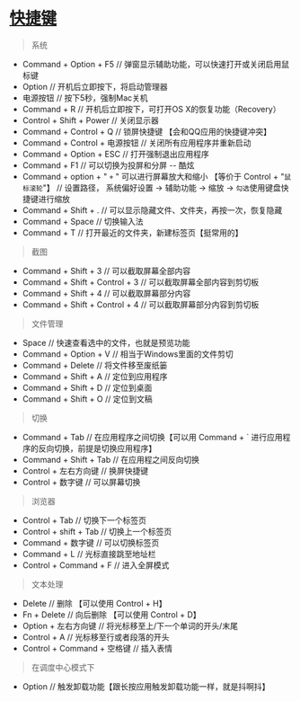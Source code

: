 [快捷键](https://support.apple.com/zh-cn/HT201236)
===

> 系统

- Command + Option + F5  // 弹窗显示辅助功能，可以快速打开或关闭启用鼠标键
- Option  // 开机后立即按下，将启动管理器
- 电源按钮  // 按下5秒，强制Mac关机
- Command + R  // 开机后立即按下，可打开OS X的恢复功能（Recovery）
- Control + Shift + Power  // 关闭显示器
- Command + Control + Q  // 锁屏快捷键 【会和QQ应用的快捷键冲突】
- Command + Control + 电源按钮  // 关闭所有应用程序并重新启动
- Command + Option + ESC  // 打开强制退出应用程序
- Command + F1  // 可以切换为投屏和分屏  -- 酷炫
- Command + option + " `+` " 可以进行屏幕放大和缩小 【等价于 Control + "`鼠标滚轮`"】 // 设置路径， 系统偏好设置 -> 辅助功能 -> 缩放 -> `勾选`使用键盘快捷键进行缩放
- Command + Shift + .  // 可以显示隐藏文件、文件夹，再按一次，恢复隐藏
- Command + Space  // 切换输入法
- Command + T  // 打开最近的文件夹，新建标签页【挺常用的】

> 截图

- Command + Shift + 3  // 可以截取屏幕全部内容
- Command + Shift + Control + 3  // 可以截取屏幕全部内容到剪切板
- Command + Shift + 4  // 可以截取屏幕部分内容
- Command + Shift + Control + 4  // 可以截取屏幕部分内容到剪切板

> 文件管理

- Space  // 快速查看选中的文件，也就是预览功能
- Command + Option + V  // 相当于Windows里面的文件剪切
- Command + Delete  // 将文件移至废纸篓
- Command + Shift + A // 定位到应用程序
- Command + Shift + D // 定位到桌面
- Command + Shift + O // 定位到文稿

> 切换

- Command + Tab  // 在应用程序之间切换【可以用 Command + ` 进行应用程序的反向切换，前提是切换应用程序】
- Command + Shift + Tab  // 在应用程之间反向切换
- Control + 左右方向键  // 换屏快捷键
- Control + 数字键  // 可以屏幕切换

> 浏览器

- Control + Tab // 切换下一个标签页
- Control + shift + Tab // 切换上一个标签页
- Command + 数字键  // 可以切换标签页
- Command + L  // 光标直接跳至地址栏
- Control + Command + F // 进入全屏模式

> 文本处理

- Delete // 删除 【可以使用 Control + H】
- Fn + Delete // 向后删除 【可以使用 Control + D】
- Option + 左右方向键  // 将光标移至上/下一个单词的开头/末尾
- Control + A  // 光标移至行或者段落的开头
- Control + Command + 空格键  // 插入表情

> 在调度中心模式下

- Option  // 触发卸载功能【跟长按应用触发卸载功能一样，就是抖啊抖】
